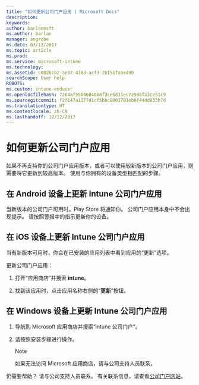 ```yaml
---
title: "如何更新公司门户应用 | Microsoft Docs"
description: 
keywords: 
author: barlanmsft
ms.author: barlan
manager: angrobe
ms.date: 03/13/2017
ms.topic: article
ms.prod: 
ms.service: microsoft-intune
ms.technology: 
ms.assetid: c002bcb2-ae37-478d-acf3-2bf51faae490
searchScope: User help
ROBOTS: 
ms.custom: intune-enduser
ms.openlocfilehash: 7264af5564604608f3ce6811ec72586fa3ce51c9
ms.sourcegitcommit: f2f147a1177d1cf5bbc8001701eb8f44dd833b7d
ms.translationtype: HT
ms.contentlocale: zh-CN
ms.lasthandoff: 12/12/2017
---
```

# <a name="how-to-update-the-company-portal-app"></a>如何更新公司门户应用

如果不再支持你的公司门户应用版本，或者可以使用较新版本的公司门户应用，则需要将它更新到较高版本。 使用与你拥有的设备类型相匹配的步骤。

## <a name="update-the-intune-company-portal-app-on-your-android-device"></a>在 Android 设备上更新 Intune 公司门户应用

当新版本的公司门户可用时，Play Store 将通知你。 公司门户应用本身中不会出现提示。 请按照警报中的指示更新你的设备。

## <a name="update-the-intune-company-portal-app-on-your-ios-device"></a>在 iOS 设备上更新 Intune 公司门户应用

当有新版本可用时，你会在已安装的应用列表中看到应用的“更新”选项。  

更新公司门户应用：

1. 打开“应用商店”并搜索 **intune**。

2. 找到该应用时，点击应用名称右侧的“**更新**”按钮。

## <a name="update-the-intune-company-portal-app-on-your-windows-device"></a>在 Windows 设备上更新 Intune 公司门户应用

1.  导航到 Microsoft 应用商店并搜索“intune 公司门户”。

2.  请按照安装步骤进行操作。

    > [!NOTE]
    > 如果无法访问 Microsoft 应用商店，请与公司支持人员联系。


仍需要帮助？ 请与公司支持人员联系。 有关联系信息，请查看[公司门户网站](https://portal.manage.microsoft.com#HelpDeskDialog)。

